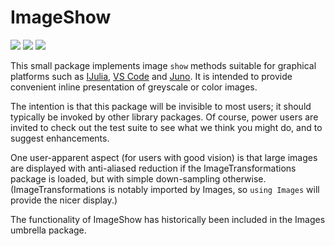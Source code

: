 # ImageShow

[![][travis-img]][travis-url]
[![][pkgeval-img]][pkgeval-url]
[![][codecov-img]][codecov-url]

This small package implements image `show` methods suitable for
graphical platforms such as [IJulia](https://github.com/JuliaLang/IJulia.jl),
[VS Code](https://github.com/julia-vscode/julia-vscode) and [Juno](https://junolab.org/).
It is intended to provide convenient
inline presentation of greyscale or color images.

The intention is that this package will be invisible to most users; it
should typically be invoked by other library packages. Of course, power users
are invited to check out the test suite to see what we think you might do,
and to suggest enhancements.

One user-apparent aspect (for users with good vision) is that large
images are displayed with anti-aliased reduction if the
ImageTransformations package is loaded, but with simple down-sampling
otherwise. (ImageTransformations is notably imported by Images, so
`using Images` will provide the nicer display.)

The functionality of ImageShow has historically been included in the
Images umbrella package.

<!-- URLS -->

[pkgeval-img]: https://juliaci.github.io/NanosoldierReports/pkgeval_badges/I/ImageShow.svg
[pkgeval-url]: https://juliaci.github.io/NanosoldierReports/pkgeval_badges/report.html
[travis-img]: https://travis-ci.org/JuliaImages/ImageShow.jl.svg?branch=master
[travis-url]: https://travis-ci.org/JuliaImages/ImageShow.jl
[codecov-img]: https://codecov.io/github/JuliaImages/ImageShow.jl/coverage.svg?branch=master
[codecov-url]: https://codecov.io/github/JuliaImages/ImageShow.jl?branch=master
